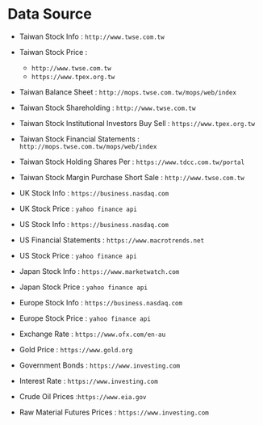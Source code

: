 # Data Source


* Taiwan Stock Info : `http://www.twse.com.tw`
* Taiwan Stock Price : 
	* `http://www.twse.com.tw`
	* `https://www.tpex.org.tw`
* Taiwan Balance Sheet : `http://mops.twse.com.tw/mops/web/index`
* Taiwan Stock Shareholding : `http://www.twse.com.tw`
* Taiwan Stock Institutional Investors Buy Sell : `https://www.tpex.org.tw`
* Taiwan Stock Financial Statements : `http://mops.twse.com.tw/mops/web/index`
* Taiwan Stock Holding Shares Per : `https://www.tdcc.com.tw/portal`
* Taiwan Stock Margin Purchase Short Sale : `http://www.twse.com.tw`

* UK Stock Info : `https://business.nasdaq.com`
* UK Stock Price : `yahoo finance api`

* US Stock Info : `https://business.nasdaq.com`
* US Financial Statements : `https://www.macrotrends.net`
* US Stock Price : `yahoo finance api`

* Japan Stock Info : `https://www.marketwatch.com`
* Japan Stock Price : `yahoo finance api`

* Europe Stock Info : `https://business.nasdaq.com`
* Europe Stock Price : `yahoo finance api`

* Exchange Rate : `https://www.ofx.com/en-au`
* Gold Price : `https://www.gold.org`
* Government Bonds : `https://www.investing.com`
* Interest Rate : `https://www.investing.com`
* Crude Oil Prices :`https://www.eia.gov`
* Raw Material Futures Prices : `https://www.investing.com`

